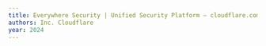 ```yaml
---
title: Everywhere Security | Unified Security Platform — cloudflare.com
authors: Inc. Cloudflare
year: 2024
---
```


